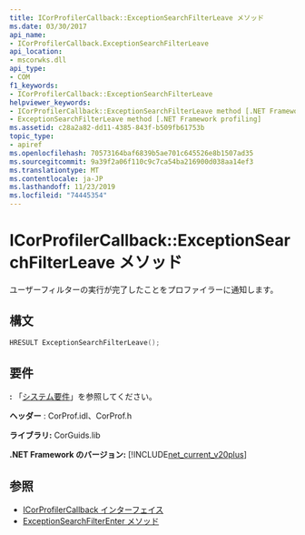 ```yaml
---
title: ICorProfilerCallback::ExceptionSearchFilterLeave メソッド
ms.date: 03/30/2017
api_name:
- ICorProfilerCallback.ExceptionSearchFilterLeave
api_location:
- mscorwks.dll
api_type:
- COM
f1_keywords:
- ICorProfilerCallback::ExceptionSearchFilterLeave
helpviewer_keywords:
- ICorProfilerCallback::ExceptionSearchFilterLeave method [.NET Framework profiling]
- ExceptionSearchFilterLeave method [.NET Framework profiling]
ms.assetid: c28a2a82-dd11-4385-843f-b509fb61753b
topic_type:
- apiref
ms.openlocfilehash: 70573164baf6839b5ae701c645526e8b1507ad35
ms.sourcegitcommit: 9a39f2a06f110c9c7ca54ba216900d038aa14ef3
ms.translationtype: MT
ms.contentlocale: ja-JP
ms.lasthandoff: 11/23/2019
ms.locfileid: "74445354"
---
```

# <a name="icorprofilercallbackexceptionsearchfilterleave-method"></a>ICorProfilerCallback::ExceptionSearchFilterLeave メソッド
ユーザーフィルターの実行が完了したことをプロファイラーに通知します。  
  
## <a name="syntax"></a>構文  
  
```cpp  
HRESULT ExceptionSearchFilterLeave();  
```  
  
## <a name="requirements"></a>要件  
 **:** 「[システム要件](../../../../docs/framework/get-started/system-requirements.md)」を参照してください。  
  
 **ヘッダー** : CorProf.idl、CorProf.h  
  
 **ライブラリ:** CorGuids.lib  
  
 **.NET Framework のバージョン:** [!INCLUDE[net_current_v20plus](../../../../includes/net-current-v20plus-md.md)]  
  
## <a name="see-also"></a>参照

- [ICorProfilerCallback インターフェイス](../../../../docs/framework/unmanaged-api/profiling/icorprofilercallback-interface.md)
- [ExceptionSearchFilterEnter メソッド](../../../../docs/framework/unmanaged-api/profiling/icorprofilercallback-exceptionsearchfilterenter-method.md)
